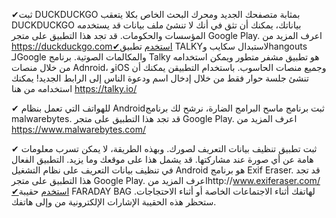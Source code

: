 
✔ثبت DUCKDUCKGO بمثابة متصفحك الجديد ومحرك البحث الخاص بكلا يتعقب DUCKDUCKGO بياناتك، يمكنك أن تثق في أنك لا تنشئ ملف بيانات قد يستخدمه المؤسسات والحكومات. قد تجد هذا التطبيق على متجر Google Play. اعرف المزيد من https://duckduckgo.com✔استخدم تطبيق TALKYلاستبدال سكايب وhangouts لـGoogle والمكالمات الصوتية. برنامج Talky هو تطبيق مشفر متطور ويمكن استخدامه من خلال منصات Adnroid، وiOS وجميع منصات الحاسوب. باستخدام التطبيقن يمكنك أن تنشئ جلسة حوار فقط من خلال إدخال اسم ودعوة الناس إلى الرابط الجديد! يمكنك استخدامه من هنا https://talky.io/

✔ للهواتف التي تعمل بنظام Androidثبت برنامج ماسح البرامج الضارة، نرشح لك برنامج malwarebytes. قد تجد هذا التطبيق على متجر Google Play. اعرف المزيد من https://www.malwarebytes.com/

✔ ثبت تطبيق تنظيف بيانات التعريف لصورك. وبهذه الطريقة، لا يمكن تسرب معلومات هامة عن أي صورة عند مشاركتها. قد يشمل هذا على موقعك وما يزيد. التطبيق الفعال في تنظيف بيانات التعريف على نظام التشغيل Android هو برنامج Exif Eraser. قد تجد هذا التطبيق على متجر Google Play. اعرف المزيد منhttp://www.exiferaser.com/✔استخدم حقيبة FARADAY BAG لهاتفك أثناء الاجتماعات الخاصة أو أثناء الاحتجاجات. ستحظر هذه الحقيبة الإشارات الإلكترونية من وإلى هاتفك.